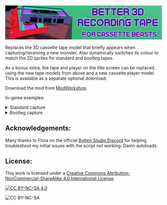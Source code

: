 <p align="center"><img src=".github/images/B3DRT_Banner.jpg?raw=true" alt="Header image"/></p>

Replaces the 3D cassette tape model that briefly appears when capturing/receiving a new monster. Also dynamically switches its colour to match the 2D sprites for standard and bootleg tapes.

As a bonus extra, the tape and player on the title screen can be replaced, using the new tape models from above and a new cassette player model. This is available as a separate optional download.

Download the mod from [ModWorkshop](https://modworkshop.net/mod/53375).

In-game examples:
<details>
<summary>Standard capture</summary>
  
https://github.com/user-attachments/assets/2cf10ab1-fe50-46d4-b2cc-7f385cff737f

</details>

<details>
<summary>Bootleg capture</summary>
  
https://github.com/user-attachments/assets/ef8feb04-57eb-4c9d-bd37-f00a45edd2ec

</details>

## Acknowledgements:
Many thanks to Flora on the official [Bytten Studio Discord](https://discord.gg/byttenstudio) for helping troubleshoot my initial issues with the script not working. Damn autoloads.

## License:
This work is licensed under a
[Creative Commons Attribution-NonCommercial-ShareAlike 4.0 International License][cc-by-nc-sa].

[![CC BY-NC-SA 4.0][cc-by-nc-sa-image]][cc-by-nc-sa]

[cc-by-nc-sa]: http://creativecommons.org/licenses/by-nc-sa/4.0/
[cc-by-nc-sa-image]: https://licensebuttons.net/l/by-nc-sa/4.0/88x31.png

![CC BY-NC-SA](https://img.shields.io/badge/License-CC%20BY--NC--SA%204.0-lightgrey.svg)
